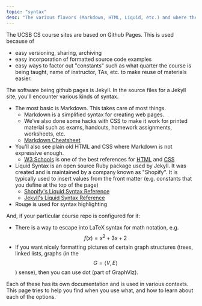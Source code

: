```yaml
---
topic: "syntax"
desc: "The various flavors (Markdown, HTML, Liquid, etc.) and where they are used"
---
```


The UCSB CS course sites are based on Github Pages.   This is used because of
* easy versioning, sharing, archiving
* easy incorporation of formatted source code examples
* easy ways to factor out "constants" such as what quarter the course is being taught, name of
    instructor, TAs, etc. to make reuse of materials easier.
    
The software being github pages is Jekyll.  In the source files for a Jekyll site, you'll encounter various kinds of syntax.

* The most basic is Markdown.  This takes care of most things.
   * Markdown is a simplified syntax for creating web pages. 
   * We've also done some hacks with CSS to make it work for printed material such as exams, handouts,
       homework assignments, worksheets, etc.
   * [Markdown Cheatsheet](https://github.com/adam-p/markdown-here/wiki/Markdown-Cheatsheet)
* You'll also see plain old HTML and CSS where Markdown is not expressive enough.
   * [W3 Schools](https://www.w3schools.com) is one of the best references for 
   [HTML](https://www.w3schools.com/html/) and [CSS](https://www.w3schools.com/css/)
* Liquid Syntax is an open source Ruby package used by Jekyll. It was created and is maintained by a 
   company known as "Shopify".   It is typically used to insert values from the front matter (e.g. constants that you define at 
    the top of the page)
    * [Shopify's Liquid Syntax Reference](https://shopify.github.io/liquid/)
    * [Jekyll's Liquid Syntax Reference](https://jekyllrb.com/docs/templates/)
* Rouge is used for syntax highlighting
    
And, if your particular course repo is configured for it:

* There is a way to escape into LaTeX syntax for math notation, e.g. $$ f(x)=x^2 + 3x + 2 $$
* If you want nicely formatting pictures of certain graph structures 
   (trees, linked lists, graphs (in the $$ G=\langle V,E \rangle $$) sense), then you can 
   use dot (part of GraphViz).

Each of these has its own documentation and is used in various contexts.  This page tries to help
you find when you use what, and how to learn about each of the options.
